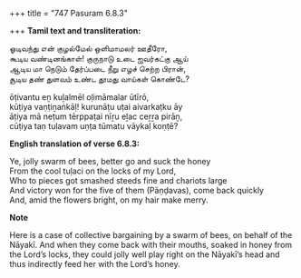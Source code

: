 +++
title = "747 Pasuram 6.8.3"

+++
**Tamil text and transliteration:**

ஓடிவந்து என் குழல்மேல் ஒளிமாமலர் ஊதீரோ,  
கூடிய வண்டினங்காள்! குருநாடு உடை ஐவர்கட்கு ஆய்  
ஆடிய மா நெடும் தேர்ப்படை நீறு எழச் செற்ற பிரான்,  
சூடிய தண் துளவம் உண்ட தூமது வாய்கள் கொண்டே?

ōṭivantu eṉ kuḻalmēl oḷimāmalar ūtīrō,  
kūṭiya vaṇṭiṉaṅkāḷ! kurunāṭu uṭai aivarkaṭku āy  
āṭiya mā neṭum tērppaṭai nīṟu eḻac ceṟṟa pirāṉ,  
cūṭiya taṇ tuḷavam uṇṭa tūmatu vāykaḷ koṇṭē?

**English translation of verse 6.8.3:**

Ye, jolly swarm of bees, better go and suck the honey  
From the cool tuḷaci on the locks of my Lord,  
Who to pieces got smashed steeds fine and chariots large  
And victory won for the five of them (Pāṇḍavas), come back quickly  
And, amid the flowers bright, on my hair make merry.

**Note**

Here is a case of collective bargaining by a swarm of bees, on behalf of the Nāyakī. And when they come back with their mouths, soaked in honey from the Lord’s locks, they could jolly well play right on the Nāyakī’s head and thus indirectly feed her with the Lord’s honey.


